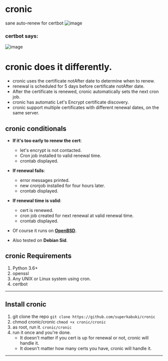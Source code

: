 # cronic
sane auto-renew for certbot
![image](https://github.com/user-attachments/assets/2f166692-ec92-44e3-a3f9-be44d415a24b)

### certbot says:

![image](https://github.com/user-attachments/assets/1c1d8bc7-a170-4e77-b451-f42f0ad16582)

# cronic does it differently.

* cronic uses the certificate notAfter date to determine when to renew.
* renewal is scheduled for 5 days before certificate notAfter date.
* After the certificate is renewed, cronic automatically sets the next cron job.
* cronic has automatic Let's Encrypt certificate discovery.
* cronic support multiple certificates with different renewal dates, on the same server.
  
## cronic conditionals

* __If it's too early to renew the cert__: 

  * let's encrypt is not contacted. 
  * Cron job installed to valid renewal time.
  * crontab displayed.

* __If renewal fails__:

  * error messages printed.
  * new cronjob installed for four hours later.
  * crontab displayed.

* __If renewal time is valid__:

  * cert is renewed.
  * cron job created for next renewal at valid renewal time.
  * crontab displayed.


  



* Of course it runs on [__OpenBSD__](https://openbsd.org).
* Also tested on __Debian Sid__.



## cronic Requirements

1. Python 3.6+
2. openssl 
3. Any UNIX or Linux system using cron.
4. certbot
--- 
## Install cronic

1. git clone the repo `git clone https://github.com/superkabuki/cronic`
2. chmod cronic/cronic  `chmod +x cronic/cronic`
3. as root, run it. `cronic/cronic `
4. run it once and you're done.
   * It doesn't matter if you cert is up for renewal or not, cronic will handle it.
   * It doesn't matter how many certs you have, cronic will handle it.
---

